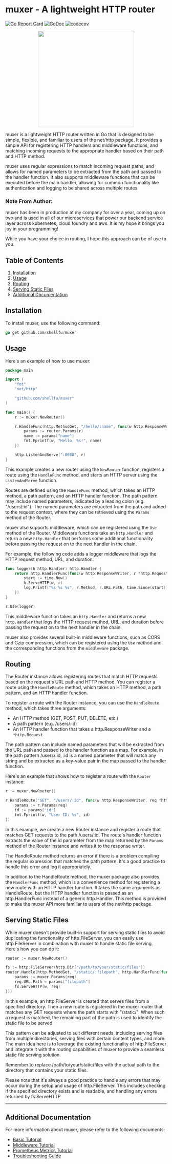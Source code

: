 # muxer - A lightweight HTTP router
[![Go Report Card](https://goreportcard.com/badge/github.com/shellfu/muxer)](https://goreportcard.com/report/github.com/shellfu/muxer)
[![GoDoc](https://godoc.org/github.com/shellfu/muxer?status.svg)](https://godoc.org/github.com/shellfu/muxer)
[![codecov](https://codecov.io/gh/shellfu/muxer/graph/badge.svg?token=2FFO3J3051)](https://codecov.io/gh/shellfu/muxer)

<p align="center"><img src="docs/img/logo.png" width="300"></p>

muxer is a lightweight HTTP router written in Go that is designed to be simple,
flexible, and familiar to users of the net/http package. It provides a simple
API for registering HTTP handlers and middleware functions, and matching incoming
requests to the appropriate handler based on their path and HTTP method.

muxer uses regular expressions to match incoming request paths, and allows for
named parameters to be extracted from the path and passed to the handler function.
It also supports middleware functions that can be executed before the main handler,
allowing for common functionality like authentication and logging to be shared
across multiple routes.

### Note From Author:
muxer has been in production at my company for over a year, coming up on two and 
is used in all of our microservices that power our backend service layer across
kubernetes, cloud foundry and aws. It is my hope it brings you joy in your programming!

While you have your choice in routing, I hope this approach can be of use to you.

## Table of Contents
1. [Installation](#installation)
2. [Usage](#usage)
3. [Routing](#routing)
4. [Serving Static Files](#serving-static-files)
5. [Additional Documentation](#additional-documentation)

## Installation

To install muxer, use the following command:

```go
go get github.com/shellfu/muxer
```

## Usage

Here's an example of how to use muxer:

```go
package main

import (
	"fmt"
	"net/http"

	"github.com/shellfu/muxer"
)

func main() {
	r := muxer.NewRouter()

	r.HandleFunc(http.MethodGet, "/hello/:name", func(w http.ResponseWriter, r *http.Request) {
		params := router.Params(r)
		name := params["name"]
		fmt.Fprintf(w, "Hello, %s!", name)
	})

	http.ListenAndServe(":8080", r)
}
```

This example creates a new router using the `NewRouter` function, registers a
route using the `HandleFunc` method, and starts an HTTP server using the
`ListenAndServe` function.

Routes are defined using the `HandleFunc` method, which takes an HTTP method,
a path pattern, and an HTTP handler function. The path pattern may include named
parameters, indicated by a leading colon (e.g. "/users/:id"). The named parameters
are extracted from the path and added to the request context, where they can be
retrieved using the `Params` method of the Router.

muxer also supports middleware, which can be registered using the `Use` method of
the Router. Middleware functions take an `http.Handler` and return a new `http.Handler`
that performs some additional functionality before passing the request on to the
next handler in the chain.

For example, the following code adds a logger middleware that logs the HTTP request
method, URL, and duration:

```go
func logger(h http.Handler) http.Handler {
	return http.HandlerFunc(func(w http.ResponseWriter, r *http.Request) {
		start := time.Now()
		h.ServeHTTP(w, r)
		log.Printf("%s %s %s", r.Method, r.URL.Path, time.Since(start))
	})
}

r.Use(logger)
```

This middleware function takes an `http.Handler` and returns a new `http.Handler`
that logs the HTTP request method, URL, and duration before passing the request
on to the next handler in the chain.

muxer also provides several built-in middleware functions, such as CORS and Gzip
compression, which can be registered using the `Use` method and the corresponding
functions from the `middleware` package.

## Routing
The Router instance allows registering routes that match HTTP requests based on
the request's URL path and HTTP method. You can register a route using the `HandleRoute`
method, which takes an HTTP method, a path pattern, and an HTTP handler function.

To register a route with the Router instance, you can use the `HandleRoute` method,
which takes three arguments:

- An HTTP method (GET, POST, PUT, DELETE, etc.)
- A path pattern (e.g. /users/:id)
- An HTTP handler function that takes a http.ResponseWriter and a `*http.Request`

The path pattern can include named parameters that will be extracted from the URL
path and passed to the handler function as a map. For example, in the path pattern
/users/:id, :id is a named parameter that will match any string and be extracted
as a key-value pair in the map passed to the handler function.

Here's an example that shows how to register a route with the `Router` instance:

```go
r := muxer.NewRouter()

r.HandleRoute("GET", "/users/:id", func(w http.ResponseWriter, req *http.Request) {
    params := r.Params(req)
    id := params["id"]
    fmt.Fprintf(w, "User ID: %s", id)
})
```

In this example, we create a new Router instance and register a route that matches
GET requests to the path /users/:id. The route's handler function extracts the
value of the id parameter from the map returned by the `Params` method of the
Router instance and writes it to the response writer.

The HandleRoute method returns an error if there is a problem compiling the regular
expression that matches the path pattern. It's a good practice to handle this error
and log it appropriately.

In addition to the HandleRoute method, the muxer package also provides the `HandlerFunc`
method, which is a convenience method for registering a new route with an HTTP handler
function. It takes the same arguments as HandleRoute, but the HTTP handler function is
passed as an http.HandlerFunc instead of a generic http.Handler. This method is provided
to make the muxer API more familiar to users of the net/http package.

## Serving Static Files
While muxer doesn't provide built-in support for serving static files to avoid duplicating the functionality of http.FileServer, you can easily use http.FileServer in combination with muxer to handle static file serving. Here's how you can do it:

```go
router := muxer.NewRouter()

fs := http.FileServer(http.Dir("/path/to/your/static/files"))
router.Handle(http.MethodGet, "/static/:filepath", http.HandlerFunc(func(w http.ResponseWriter, req *http.Request) {
	params := muxer.Params(req)
	req.URL.Path = params["filepath"]
	fs.ServeHTTP(w, req)
}))
```

In this example, an http.FileServer is created that serves files from a specified directory. Then a new route is registered in the muxer router that matches any GET requests where the path starts with "/static/". When such a request is matched, the remaining part of the path is used to identify the static file to be served.

This pattern can be adjusted to suit different needs, including serving files from multiple directories, serving files with certain content types, and more. The main idea here is to leverage the existing functionality of http.FileServer and integrate it with the routing capabilities of muxer to provide a seamless static file serving solution.

Remember to replace /path/to/your/static/files with the actual path to the directory that contains your static files.

Please note that it's always a good practice to handle any errors that may occur during the setup and usage of http.FileServer. This includes checking if the specified directory exists and is readable, and handling any errors returned by fs.ServeHTTP

---

## Additional Documentation

For more information about muxer, please refer to the following documents:

- [Basic Tutorial](docs/TUTORIAL_BASIC.md)
- [Middleware Tutorial](docs/TUTORIAL_MIDDLEWARE.md)
- [Prometheus Metrics Tutorial](docs/TUTORIAL_PROMETHEUS_METRICS.md)
- [Troubleshooting Guide](docs/TROUBLESHOOTING.md)
